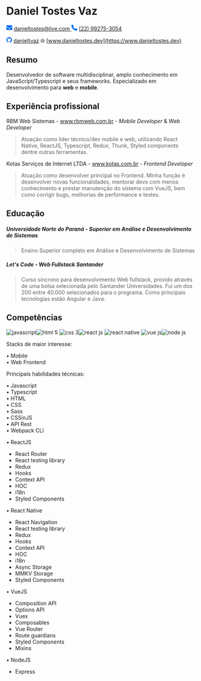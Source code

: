 # Daniel Tostes Vaz

![mail](./img/mail.png) [danieltostes@live.com ]() ![phone](./img/phone.png) [(22) 99275-3054](https://www.linkedin.com/in/danieltvaz/)

![github](./img/github.png) [danieltvaz](https://github.com/danieltvaz) :globe_with_meridians: [www.danieltostes.dev](https://www.danieltostes.dev)

## Resumo

Desenvolvedor de software multidisciplinar, amplo conhecimento em JavaScript/Typescript e seus frameworks. Especializado em desenvolvimento para **web**
e **mobile**.

## Experiência profissional

RBM Web Sistemas - www.rbmweb.com.br - _Mobile Developer_ & _Web Developer_

> Atuação como líder técnico/dev mobile e web, utilizando React Native, ReactJS, Typescript, Redux, Thunk, Styled components dentre outras ferramentas.

Kotas Serviços de Internet LTDA - www.kotas.com.br - _Frontend Developer_

> Atuação como desenvolver principal no Frontend. Minha função é desenvolver novas funcionalidades, mentorar devs com menos conhecimento e prestar manutenção do
> sistema com VueJS, bem como corrigir bugs, melhorias de performance e testes.

## Educação

##### Universidade Norte do Paraná - Superior em Análise e Desenvolvimento de Sistemas

> Ensino Superior completo em Análise e Desenvolvimento de Sistemas

##### Let's Code - Web Fullstack Santander

> Curso síncrono para desenvolvimento Web fullstack, provido através de uma bolsa selecionada pelo Santander Universidades. Fui um dos 200 entre
> 40.000 selecionados para o programa. Como principais tecnologias estão Angular e Java.

## Competências

<img style="width:48px" src="https://img.icons8.com/color/48/000000/javascript--v1.png" alt="javascript"/><img style="width:48px" src="https://img.icons8.com/color/48/000000/html-5--v1.png" alt="html 5"/>
<img style="width:48px" src="https://img.icons8.com/color/48/000000/css3.png" alt="css 3"/><img style="width: 48px" src="https://img.icons8.com/dotty/80/000000/react.png" alt="react js"/>
<img style="width:48px" src="https://img.icons8.com/color/48/000000/react-native.png" alt="react native"/>
<img style="width:48px" src="https://img.icons8.com/color/48/000000/vue-js.png" alt="vue js"/><img style="width:48px" src="https://img.icons8.com/windows/32/000000/node-js.png" alt="node js"/>

Stacks de maior interesse:

• Mobile  
• Web Frontend  

Principais habilidades técnicas:

• Javascript  
• Typescript  
• HTML  
• CSS  
• Sass  
• CSSinJS  
• API Rest  
• Webpack CLI  

• ReactJS
 - React Router
 - React testing library
 - Redux
 - Hooks
 - Context API
 - HOC
 - i18n
 - Styled Components

• React Native
 - React Navigation
 - React testing library
 - Redux
 - Hooks
 - Context API
 - HOC
 - i18n
 - Async Storage
 - MMKV Storage
 - Styled Components

• VueJS
 - Composition API
 - Options API
 - Vuex
 - Composables
 - Vue Router
 - Route guardians
 - Styled Components
 - Mixins

• NodeJS
 - Express


